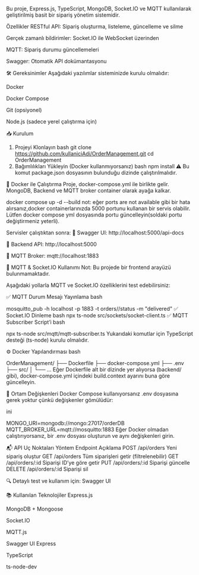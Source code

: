 Bu proje, Express.js, TypeScript, MongoDB, Socket.IO ve MQTT kullanılarak geliştirilmiş basit bir sipariş yönetim sistemidir.

Özellikler
RESTful API: Sipariş oluşturma, listeleme, güncelleme ve silme

Gerçek zamanlı bildirimler: Socket.IO ile WebSocket üzerinden

MQTT: Sipariş durumu güncellemeleri

Swagger: Otomatik API dokümantasyonu

🛠️ Gereksinimler
Aşağıdaki yazılımlar sisteminizde kurulu olmalıdır:

Docker

Docker Compose

Git (opsiyonel)

Node.js (sadece yerel çalıştırma için)

📥 Kurulum
1. Projeyi Klonlayın
bash
git clone https://github.com/kullaniciAdi/OrderManagement.git
cd OrderManagement
2. Bağımlılıkları Yükleyin (Docker kullanmıyorsanız)
bash
npm install
⚠️ Bu komut package.json dosyasının bulunduğu dizinde çalıştırılmalıdır.

🐳 Docker ile Çalıştırma
Proje, docker-compose.yml ile birlikte gelir. MongoDB, Backend ve MQTT broker container olarak ayağa kalkar.

docker compose up -d --build
not: eğer ports are not available gibi bir hata alırsanız,docker containerlarınızda 5000 portunu kullanan bir servis olabilir.
Lütfen docker compose yml dosyasında portu güncelleyin(soldaki portu değiştirmeniz yeterli).

Servisler çalıştıktan sonra:
🔹 Swagger UI: http://localhost:5000/api-docs

🔹 Backend API: http://localhost:5000

🔹 MQTT Broker: mqtt://localhost:1883

📡 MQTT & Socket.IO Kullanımı
Not: Bu projede bir frontend arayüzü bulunmamaktadır.

Aşağıdaki yollarla MQTT ve Socket.IO özelliklerini test edebilirsiniz:

✅ MQTT Durum Mesajı Yayınlama
bash

mosquitto_pub -h localhost -p 1883 -t orders/<orderId>/status -m "delivered"
✅ Socket.IO Dinleme
bash
npx ts-node src/sockets/socket-client.ts
✅ MQTT Subscriber Script’i
bash

npx ts-node src/mqtt/mqtt-subscriber.ts
Yukarıdaki komutlar için TypeScript desteği (ts-node) kurulu olmalıdır.

⚙️ Docker Yapılandırması
bash

OrderManagement/
├── Dockerfile
├── docker-compose.yml
├── .env
├── src/
│   └── ...
Eğer Dockerfile alt bir dizinde yer alıyorsa (backend/ gibi), docker-compose.yml içindeki build.context ayarını buna göre güncelleyin.

🔐 Ortam Değişkenleri
Docker Compose kullanıyorsanız .env dosyasına gerek yoktur çünkü değişkenler gömülüdür:

ini

MONGO_URI=mongodb://mongo:27017/orderDB
MQTT_BROKER_URL=mqtt://mosquitto:1883
Eğer Docker olmadan çalıştırıyorsanız, bir .env dosyası oluşturun ve aynı değişkenleri girin.

📬 API Uç Noktaları
Yöntem	Endpoint	Açıklama
POST	/api/orders	Yeni sipariş oluştur
GET	/api/orders	Tüm siparişleri getir (filtrelenebilir)
GET	/api/orders/:id	Siparişi ID’ye göre getir
PUT	/api/orders/:id	Siparişi güncelle
DELETE	/api/orders/:id	Siparişi sil

🔍 Detaylı test ve kullanım için: Swagger UI

📚 Kullanılan Teknolojiler
Express.js

MongoDB + Mongoose

Socket.IO

MQTT.js

Swagger UI Express

TypeScript

ts-node-dev